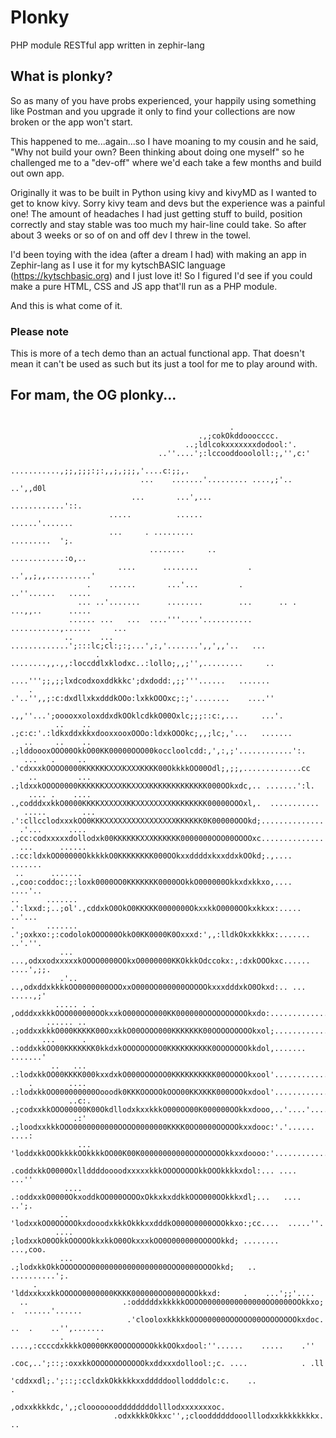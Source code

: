 # Plonky
PHP module RESTful app written in zephir-lang

## What is plonky?
So as many of you have probs experienced, your happily using something like Postman and you upgrade it only to find your collections are now broken or the app won't start.

This happened to me...again...so I have moaning to my cousin and he said, "Why not build your own? Been thinking about doing one myself" so he challenged me to a "dev-off" where we'd each take a few months and build out own app.

Originally it was to be built in Python using kivy and kivyMD as I wanted to get to know kivy. Sorry kivy team and devs but the experience was a painful one! The amount of headaches I had just getting stuff to build, position correctly and stay stable was too much my hair-line could take. So after about 3 weeks or so of on and off dev I threw in the towel.

I'd been toying with the idea (after a dream I had) with making an app in Zephir-lang as I use it for my kytschBASIC language (https://kytschbasic.org) and I just love it! So I figured I'd see if you could make a pure HTML, CSS and JS app that'll run as a PHP module.

And this is what come of it.

### Please note
This is more of a tech demo than an actual functional app. That doesn't mean it can't be used as such but its just a tool for me to play around with.

## For mam, the OG plonky...
```
                                                                                                    
                                                 .                                                  
                                          .,;cokOkddooocccc.                                        
                                       ..;ldlcokxxxxxxxdodool:'.                                    
                                 ..''....';:lccooddooololl:;,'',c:'                                 
                               ...........,;;,;;;:;:,,;,;;;,'....c:;;,.                             
                             ...    .......'......... ....,;'.. ..',,d0l                            
                           ...       ...',...            ............'::.                           
                      .....          ......                 ......'.......                          
                      ...     . .........                     .........  ';.                        
                               ........     ..                ............:o,..                     
                        ....      ........           .        ..',,;,,..........'                   
                 .    ......       ...'...         .            ..''......   .....                  
               ... ..'.......      ........        ...      .. . ...,,..      .....                 
             ...... ...   ...  ....'''....'...........   ...........,......     ...                 
            ..      ...   .............';:::lc;cl:;:;...',:,'.......',,',,'..   ...                 
                   .     ........,,.,,:loccddlxklodxc..:lollo;,,;'',.........     ..                
                          ....''';;,;;lxdcodxoxddkkkc';dxdodd:,;;'''......   .......                
    .                     .'..'',,;:c:dxdllxkxdddkOOo:lxkkOOOxc;:;'........    ....''               
                         .,,''...';ooooxxoloxddxdkOOklcdkkO00Oxlc;;;::c:,...     ...'.              
          ..    ..      .;c:c:'.:ldkxddxkkxdooxxooxOOOo:ldxkOOOkc;,,;lc;,'...   .......             
   ..     ..    ..     .;lddoooxOOO00OkkO00KK00000OOO00koccloolcdd:,',:,;'............':.           
   ...   .     ..     .'cdxxxkOOOO0000KKKKKKXXXKXXXKKKK00OkkkkOO00Odl;,;;,.............cc           
    ..         ...    .;ldxxkOOOO0000KKKKKKXXXXKKXXXXKKKKKKKKKKKKK000OOkxdc,.. .......':l.          
    .... .    ....   .,codddxxkkO0000KKKKXXXXXXKKXXXXXXXXKKKKKKKK00000OOOxl,.  ...........          
   .....        ... .':cllcclodxxxkOO0KKKXXXXXXXXXXXXXXXXKKKKKK0K00000OOOkd;..............          
  .'...      ....   .;cc:codxxxxxdollodxk00KKKKKKXXXKKKKKK0000000OOO00OOOOxc..............          
  ...      ......   .:cc:ldxkOO00000OkkkkkO0KKKKKKKK000OOkxxddddxkxxddxkOOkd;.,.... .......         
 ..      .......   .,coo:coddoc:;:loxk0000OO0KKKKKKK0000OOkkO000000Okkxdxkkxo,....  ....'..         
..      .......   .':lxxd:;..;ol'.,cddxkO0OkO0KKKKK0000000OkxxkkO0000OOkxkkxx:.....    ..'...       
.       .......   .';oxkxo:;:codolokOOOO00OkkO0KK0000K0Oxxxd:',,:lldkOkxkkkkx:.......   ..'.''.     
           ...   ...,odxxodxxxxxkOOOO0000OOkxO0000000KKOkkkOdccokx:,:dxkOOOkxc......   ....',;;.    
           .'..   ..,odxddxkkkkOO0000000OOOxxO000OO000000OOOOOkxxxdddxkO0Okxd:.. ...    .....,;'    
          ..... . . ,odddxxkkkOOO000000OOkxxkO000OOO000KK000000OOOOOOOOOOkxdo:...............'''    
        ...... ..  .;oddxxkkkO000KKKKK00OxxkkO00OOOO000KKKKKKK00OOOOOOOOOkxol;...............,,.    
       ...      .  .:oddxkkOO00KKKKKKK0kkdxkOOOOOOOOO0KKKKKKKKKK0OOOOOOOkkdol,....... .......'      
         ..   ...  .:lodxkkOO00KKKK000kxxdxkO000OOOOOO0KKKKKKKKKK00OOOOOkxool'............';,.      
    .        ....  .:lodxkkOO000000000Oooodk0KKKOOOOOkOOO00KKXKKK000OOOkxdool'............,,'.      
             ..c:. .;codxxkkOOO00000K00OkdllodxkxxkkkO000OO00K000000OOkkxdooo,..'....'......:.      
              .:'  .;loodxxkkkOOO0000000000OOOO0000000KKKK0OO0000OOOOOkxxdooc:'.'...... ....:       
               ...  'loddxkkOOOkkkkOOkkkkOO00K00K00000000000OOOOOOOOkkxxdoooo:'............'.       
                    .coddxkkO0000OxllddddoooodxxxxxkkkOOOOOOOOkkOOOkkkkxdol:... ....  ...''         
            ....    .:oddxxkO0000OkxoddkOO000OOOOxOkkxkxddkkOOO000OOkkkxdl;...   .... ..';.         
           ..        'lodxxkOO0OOOOOkxdooodxkkkOkkkxxdddkO000O0000OOOkkxo:;cc....  .....''.         
          ....        ;lodxxkO0OOkkOOOOOkkxkkO00OkxxxkOO0O000000OOOOOkkd; ........   ...,coo.       
           ...        .;lodxkkOkkOOOOOOO00000000000000000OOO0000OOOOkkd;   ..   ..........';.       
     .                  'lddxxkxxkkOOOOO0000000KKKK000000OO0000OOOkkxd:     .    ...';;'....        
  ..                     .:odddddxkkkkkOOOO00000000000000OO0000OOkkxo;      .  ......'......        
                          .'clooloxkkkkkOOO00000OOOOOO00OOOOOOOOkxdoc. ..  .    ..'',.......        
           .       .     ....,:ccccdxkkkkO0000KK0OOOOOOOOkkkOOkxdool:''......    .....    .''       
                        .coc,..';::;:oxxkkOOOOOOOOOOOOkxddxxxdollool:;c. ....            . .ll      
                       'cddxxdl;.';::;:ccldxkOkkkkkxxdddddoollodddolc:c.    ..               .      
                       ,odxxkkkkdc,',;cloooooooddddddddolllodxxxxxxxoc.                             
                       .odxkkkkOkkxc'',;clooddddddooolllodxxkkkkkkkkx. ..     
```                      